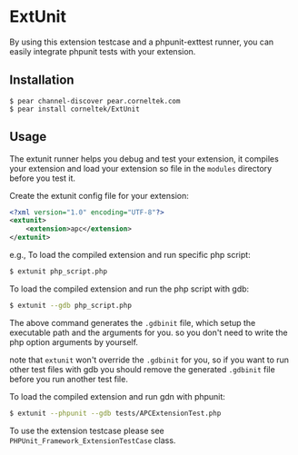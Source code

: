 ExtUnit
=============

By using this extension testcase and a phpunit-exttest runner, you 
can easily integrate phpunit tests with your extension.

Installation
------------

    $ pear channel-discover pear.corneltek.com
    $ pear install corneltek/ExtUnit

Usage
------

The extunit runner helps you debug and test your extension, it 
compiles your extension and load your extension so file in the `modules` directory before 
you test it.


Create the extunit config file for your extension:

```xml
<?xml version="1.0" encoding="UTF-8"?>
<extunit>
    <extension>apc</extension>
</extunit>
```

e.g., To load the compiled extension and run specific php script:

```sh
$ extunit php_script.php
```

To load the compiled extension and run the php script with gdb:

```sh
$ extunit --gdb php_script.php
```

The above command generates the `.gdbinit` file, which setup the executable path and the arguments 
for you. so you don't need to write the php option arguments by yourself.

note that `extunit` won't override the `.gdbinit` for you, so if you want to run other test files with gdb
you should remove the generated `.gdbinit` file before you run another test file.

To load the compiled extension and run gdn with phpunit:

```sh
$ extunit --phpunit --gdb tests/APCExtensionTest.php
```

To use the extension testcase please see `PHPUnit_Framework_ExtensionTestCase` class.


